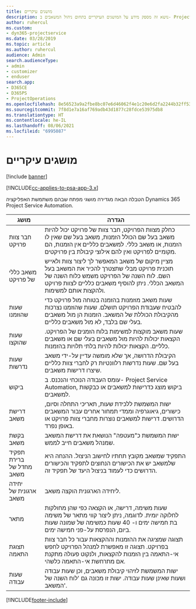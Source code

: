 ```yaml
---
title: מושגים עיקריים
description: נושא זה מספק מידע על המושגים העיקריים בתחום ניהול המשאבים ב- Project Service Automation.
author: ruhercul
ms.custom:
- dyn365-projectservice
ms.date: 03/28/2019
ms.topic: article
ms.author: ruhercul
audience: Admin
search.audienceType:
- admin
- customizer
- enduser
search.app:
- D365CE
- D365PS
- ProjectOperations
ms.openlocfilehash: 8e56523a9a2fbe8bc07e6d46062f4e1c20e6d2fa2244b32ff53e96d898b0086c
ms.sourcegitcommit: 7f8d1e7a16af769adb43d1877c28fdce53975db8
ms.translationtype: HT
ms.contentlocale: he-IL
ms.lasthandoff: 08/06/2021
ms.locfileid: "6995087"
---
```

# <a name="key-concepts"></a>מושגים עיקריים

[!include [banner](../includes/psa-now-project-operations.md)]

[!INCLUDE[cc-applies-to-psa-app-3.x](../includes/cc-applies-to-psa-app-3x.md)]

הטבלה הבאה מגדירה מושגי מפתח שבהם משתמשת האפליקציה Dynamics 365 Project Service Automation.

| מושג                    | הגדרה |
|----------------------------|------------|
| חבר צוות פרויקט        | כחלק מצוות הפרויקט, חבר צוות של פרויקט יכול להיות משאב בעל שם הכולל הזמנות, משאב בעל שם שאין לו הזמנות, או משאב כללי. למשאבים כלליים אין הזמנות, הם מקומיים לפרויקט ואין להם אילוצי קיבולת בין פרויקטים. |
| משאב כללי של פרויקט   | מציין מיקום של משאב המאפשר לך ליצור צוות ולאייש תוכנית פרויקט מבלי שתצטרך להכיר את המשאב בעל השם. לוח השנה של הפרויקט משמש כלוח השנה של המשאב הכללי. ניתן להוסיף משאבים כלליים לצוות פרויקט ולהקצות אותם למשימות. |
| שעות שהוזמנו               | שעות משאב מוזמנות בהזמנה בטוחה מול פרויקט כדי להבטיח שעבודת הפרויקט תושלם. שעות שהוזמנו נצרכות מהקיבולת הכוללת של המשאב. הזמנות הן מול משאבים בעלי שם בלבד, לא מול משאבים כלליים. |
| שעות שהוקצו             | שעות משאב מוקצות למשימות בלוח הזמנים של הפרויקט. הקצאות יכולות להיות מול משאבים בעלי שם או משאבים כלליים. הקצאות יכולות להיות בלתי תלויות בהזמנות. |
| שעות נדרשות             | הקיבולת הדרושה, אך שלא מומשה עדיין על-ידי משאב בעל שם. שעות נדרשות רלוונטיות רק לחברי צוות כלליים שיצרו דרישות משאבים. |
| ביקוש                     | עומס העבודה הנוכחי והנכנס. ב- Project Service Automation, ביקוש מוצג כדרישות למשאבים או כבקשות למשאבים. |
| דרישת משאב       | ישות המשמשת ללכידת שעות, תאריכי התחלה וסיום, כישורים, גיאוגרפיה וממדי תמחור אחרים עבור המשאבים הדרושים. דרישות למשאבים נוצרות מחברי צוות פרויקט או באופן נפרד. |
| בקשת משאב           | ישות המשמשת כ"מעטפה" הנושאת את דרישת המשאב שמנהל משאבים חייב לממש. |
| תפקיד ברירת מחדל של משאב      | התפקיד שמשאב מקובץ תחתיו לחישוב הניצול. ההנחה היא שלמשאב יש את הכישורים הנחוצים לתפקיד והכישורים הדרושים כדי לעמוד בניצול היעד של תפקיד זה. |
| יחידה ארגונית של משאב | ליחידה הארגונית הוקצה משאב. |
| מתאר                    | שעות משימה, דרישה, או הקצאה כפי שהן מחולקות לחלוקה יומית. לדוגמה, ניתן ליצור קווי מתאר של משימה בת חמישה ימים ו- 40 שעות כמשימה של שמונה שעות ביום, הנפרסת על-פני חמישה ימים. |
| תצוגת התאמה        | תצוגה שמציגה את ההזמנות וההקצאות עבור כל חבר צוות בפרויקט. תצוגה זו מאפשרת למנהל הפרויקט לחפש אי-התאמה בין הזמנות להקצאות, ולנקוט פעולה מתקנת אם מתרחשת אי-התאמה כלשהי. |
| שעות עבודה                 | ישות המשמשת לזיהוי קיבולת משאבים, וכן שעות עבודה ושעות שאינן שעות עבודה. ישות זו מכונה גם 'לוח השנה של המשאב'. |


[!INCLUDE[footer-include](../includes/footer-banner.md)]